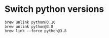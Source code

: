 # Switch python versions
```
brew unlink python@3.10
brew unlink python@3.8
brew link --force python@3.8
```